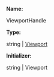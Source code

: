 **Name:**

ViewportHandle

**Type:**

string | [Viewport](https://gitbook-18.gitbook.io/au//router/viewport/classes/viewport)

**Initializer:**

string | Viewport

